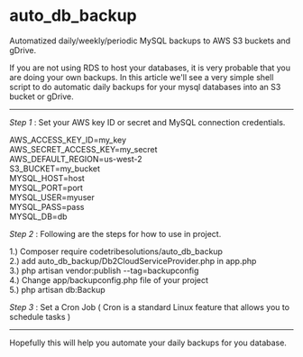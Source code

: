 # auto_db_backup
Automatized daily/weekly/periodic MySQL backups to AWS S3 buckets and gDrive.

If you are not using RDS to host your databases, it is very probable that you are doing your own backups. In this article we'll see a very simple shell script to do automatic daily backups for your mysql databases into an S3 bucket or gDrive.

----------------------------------------------

*Step 1* : Set your AWS key ID or secret and MySQL connection credentials. 

AWS_ACCESS_KEY_ID=my_key \
AWS_SECRET_ACCESS_KEY=my_secret \
AWS_DEFAULT_REGION=us-west-2 \
S3_BUCKET=my_bucket \
MYSQL_HOST=host \
MYSQL_PORT=port \
MYSQL_USER=myuser \
MYSQL_PASS=pass \
MYSQL_DB=db 

*Step 2* : Following are the steps for how to use in project.

1.) Composer require codetribesolutions/auto_db_backup \
2.) add auto_db_backup/Db2CloudServiceProvider.php in app.php \
3.) php artisan vendor:publish --tag=backupconfig \
4.) Change app/backupconfig.php file of your project \
5.) php artisan db:Backup 

*Step 3* : Set a Cron Job ( Cron is a standard Linux feature that allows you to schedule tasks )

----------------------------------------------

Hopefully this will help you automate your daily backups for you database.

